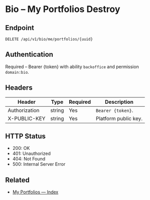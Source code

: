 # Bio – My Portfolios Destroy

## Endpoint

```
DELETE /api/v1/bio/me/portfolios/{uuid}
```

## Authentication

Required – Bearer {token} with ability `backoffice` and permission `domain:bio`.

## Headers

| Header           | Type   | Required | Description |
| ---------------- | ------ | -------- | ----------- |
| Authorization    | string | Yes      | `Bearer {token}`. |
| X-PUBLIC-KEY     | string | Yes      | Platform public key. |

## HTTP Status

- 200: OK
- 401: Unauthorized
- 404: Not Found
- 500: Internal Server Error

## Related

- [My Portfolios — Index](MyPortfoliosIndex.md)
